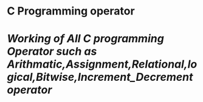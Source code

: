 # C Programming operator
<h1><i>Working of All C programming Operator such as Arithmatic,Assignment,Relational,logical,Bitwise,Increment_Decrement operator</i></h1>
